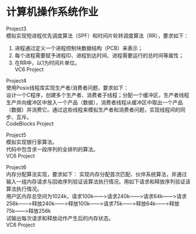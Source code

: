 # 计算机操作系统作业

Project3    
模拟实现短进程优先调度算法（SPF）和时间片轮转调度算法（RR），要求如下：    
1. 进程通过定义一个进程控制块数据结构（PCB）来表示；    
2. 每个进程需要赋予进程ID、进程到达时间、进程需要运行的总时间等属性；    
3. 在RR中，以1为时间片单位。    
VC6 Project    

Project4    
使用Posix线程库实现生产者/消费者问题，要求如下：    
设计一个C程序，创建多个生产者、消费者子线程；分配一个缓冲区，生产者线程生产并向缓冲区中放入一个产品（数据），消费者线程从缓冲区中取出一个产品（数据）并消费它。通过这些线程来模拟生产者和消费者问题，实现线程间的同步、互斥。    
CodeBlocks Project    


Project5    
模拟实现银行家算法。    
代码中包含求一段序列的全排列的算法。    
VC6 Project    

Project6    
内存分配算法实现，要求如下：
实现内存分配首次匹配、伙伴系统算法，并通过输入一组内存请求与回收序列验证该算法执行情况。用如下请求和释放序列验证该算法执行情况。    
用户区内存总空间为1024k，请求100k――>请求240k――>请求64k――>请求256k――>释放240k――>释放100k――>请求75k――>释放64k――>释放75k――>释放256k    
试输出每次请求和释放动作产生后的内存状态。    
VC6 Project    

